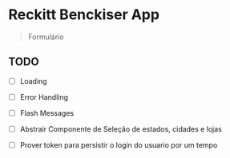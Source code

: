# Reckitt Benckiser App

> Formulário

## TODO

- [ ] Loading

- [ ] Error Handling

- [ ] Flash Messages

- [ ] Abstrair Componente de Seleção de estados, cidades e lojas

- [ ] Prover token para persistir o login do usuario por um tempo

